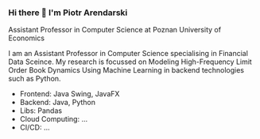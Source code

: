 ### Hi there 👋 I'm Piotr Arendarski

Assistant Professor in Computer Science at Poznan University of Economics

I am an Assistant Professor in Computer Science specialising in Financial Data Sceince. My research is focussed on Modeling High-Frequency Limit Order Book Dynamics Using Machine Learning in backend technologies such as Python.


- Frontend: Java Swing, JavaFX
- Backend: Java, Python
- Libs: Pandas
- Cloud Computing: ...
- CI/CD: ...
